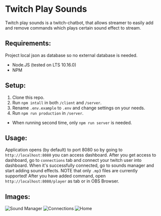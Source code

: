 # Twitch Play Sounds

Twitch play sounds is a twitch-chatbot, that allows streamer to easily add and remove commands which plays certain sound effect to stream. 

## Requirements:

Project local json as database so no external database is needed.

* Node.JS (tested on LTS 10.16.0)
* NPM

## Setup:

1. Clone this repo.
2. Run `npm intall` in both `/client` and `/server`.
3. Rename `.env.example` to `.env` and change settings on your needs.
4. Run `npm run production` in `/server`.
* When running second time, only `npm run server` is needed.

## Usage:

Application opens (by default) to port 8080 so by going to `http://localhost:8080` you can access dashboard. After you get access to dashboard, go to `connections` tab and connect your twitch user into dashboard. When it's successfully connected, go to sounds manager and start adding sound effects. NOTE that only `.mp3` files are currently supported! After you have added command, open `http://localhost:8080/player` as tab or in OBS Browser.

## Images:

![Sound Manager](https://i.imgur.com/0ByIWs8.png)
![Connections](https://i.imgur.com/36DMmSL.png)
![Home](https://i.imgur.com/fJD9RjM.png)